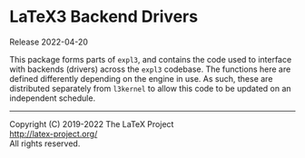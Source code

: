 LaTeX3 Backend Drivers
======================

Release 2022-04-20

This package forms parts of `expl3`, and contains the code used to interface
with backends (drivers) across the `expl3` codebase. The functions here are
defined differently depending on the engine in use. As such, these are
distributed separately from `l3kernel` to allow this code to be updated
on an independent schedule.

-----

<p>Copyright (C) 2019-2022 The LaTeX Project <br />
<a href="http://latex-project.org/">http://latex-project.org/</a> <br />
All rights reserved.</p>
